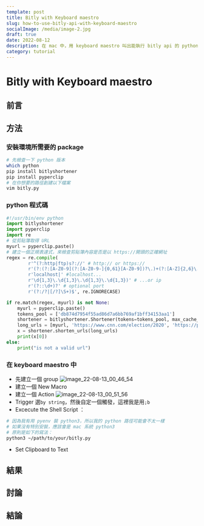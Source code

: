 ```yaml
---
template: post
title: Bitly with Keyboard maestro
slug: how-to-use-bitly-api-with-keyboard-maestro
socialImage: /media/image-2.jpg
draft: true
date: 2022-08-12
description: 在 mac 中，用 keyboard maestro 叫出能執行 bitly api 的 python 檔案
category: tutorial
---
```

# Bitly with Keyboard maestro

## 前言

## 方法

### 安裝環境所需要的 package

```sh
# 先檢查一下 python 版本
which python
pip install bitlyshortener
pip install pyperclip
# 在你想要的路徑創建以下檔案
vim bitly.py
```

<!--more-->

### python 程式碼

```python
#!/usr/bin/env python
import bitlyshortener
import pyperclip
import re
# 從剪貼簿取得 URL
myurl = pyperclip.paste()
# 建立一個正規表達式，來檢查剪貼簿內容是否是以 https://開頭的正確網址
regex = re.compile(
        r'^(?:http|ftp)s?://' # http:// or https://
        r'(?:(?:[A-Z0-9](?:[A-Z0-9-]{0,61}[A-Z0-9])?\.)+(?:[A-Z]{2,6}\.?|[A-Z0-9-]{2,}\.?)|' #domain...
        r'localhost|' #localhost...
        r'\d{1,3}\.\d{1,3}\.\d{1,3}\.\d{1,3})' # ...or ip
        r'(?::\d+)?' # optional port
        r'(?:/?|[/?]\S+)$', re.IGNORECASE)

if re.match(regex, myurl) is not None:
    myurl = pyperclip.paste()
    tokens_pool = ['db874d7954f55ad86d7a6bb769af1bff34153aa1']
    shortener = bitlyshortener.Shortener(tokens=tokens_pool, max_cache_size=256)
    long_urls = [myurl, 'https://www.cnn.com/election/2020', 'https://paperswithcode.com/sota']
    x = shortener.shorten_urls(long_urls)
    print(x[0])
else:
    print("is not a valid url")
```

### 在 keyboard maestro 中

* 先建立一個 group
![image_22-08-13_00_46_54](https://i.imgur.com/9Q6QhOL.png)
* 建立一個 New Macro
* 建立一個 Action
![image_22-08-13_00_51_56](https://i.imgur.com/qWDXcxu.png)
* Trigger 選`by string`，然後自定一個觸發，這裡我是用`;b`
* Excecute the Shell Script ：

```sh
# 因為我有用 pyenv 裝 python3，所以我的 python 路徑可能會不太一樣
# 如果沒有特別安裝，應該會是 mac 系統 python3
# 原則是如下的寫法：
python3 ~/path/to/your/bitly.py
```

* Set Clipboard to Text

## 結果

## 討論

## 結論
